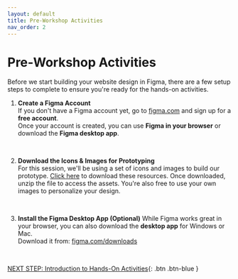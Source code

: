 ```yaml
---
layout: default
title: Pre-Workshop Activities
nav_order: 2
---
```

# Pre-Workshop Activities

Before we start building your website design in Figma, there are a few setup steps to complete to ensure you're ready for the hands-on activities.

1.  **Create a Figma Account**  
If you don't have a Figma account yet, go to [figma.com](https://www.figma.com) and sign up for a **free account**.  
Once your account is created, you can use **Figma in your browser** or download the **Figma desktop app**.
<br/>

2. **Download the Icons & Images for Prototyping**  
For this session, we'll be using a set of icons and images to build our prototype. [Click here](https://uviclibraries.github.io/figma-intro/resources/figma-intro-resources.zip) to download these resources. Once downloaded, unzip the file to access the assets. You're also free to use your own images to personalize your design.  
<br/>

3.  **Install the Figma Desktop App (Optional)** 
While Figma works great in your browser, you can also download the **desktop app** for Windows or Mac.  
Download it from: [figma.com/downloads](https://www.figma.com/downloads)

<br/>

[NEXT STEP: Introduction to Hands-On Activities](activities-intro.html){: .btn .btn-blue }
